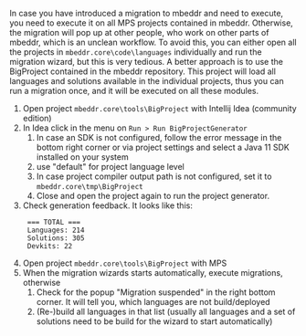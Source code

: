 In case you have introduced a migration to mbeddr and need to execute, you need to execute it on all MPS projects contained in mbeddr.
Otherwise, the migration will pop up at other people, who work on other parts of mbeddr, which is an unclean workflow.
To avoid this, you can either open all the projects in `mbeddr.core\code\languages` individually and run the migration wizard, but this is very tedious.
A better approach is to use the BigProject contained in the mbeddr repository. This project will load all languages and solutions available in the individual projects, thus you can run a migration once, and it will be executed on all these modules.

1. Open project `mbeddr.core\tools\BigProject` with Intellij Idea (community edition)
2. In Idea click in the menu on `Run > Run BigProjectGenerator`
    1. In case an SDK is not configured, follow the error message in the bottom right corner or via project settings and select a Java 11 SDK installed on your system
    2. use "default" for project language level
    3. In case project compiler output path is not configured, set it to `mbeddr.core\tmp\BigProject`
    4. Close and open the project again to run the project generator.
3. Check generation feedback. It looks like this:
   ```
    === TOTAL ===
    Languages: 214
    Solutions: 305
    Devkits: 22
   ```
4. Open project `mbeddr.core\tools\BigProject` with MPS
5. When the migration wizards starts automatically, execute migrations, otherwise
    1. Check for the popup "Migration suspended" in the right bottom corner. It will tell you, which languages are not build/deployed
    2. (Re-)build all languages in that list (usually all languages and a set of solutions need to be build for the wizard to start automatically)
   
		
